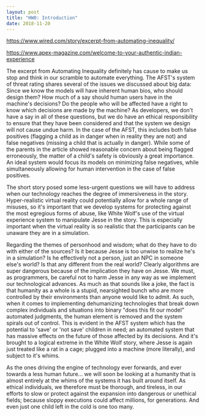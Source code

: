 ```yaml
---
layout: post
title: "HW0: Introduction"
date: 2018-11-20
---
```



https://www.wired.com/story/excerpt-from-automating-inequality/

https://www.apex-magazine.com/welcome-to-your-authentic-indian-experience

The excerpt from Automating Inequality definitely has cause to make us stop and think in our scramble to automate everything. The AFST's system of threat rating shares several of the issues we discussed about big data: Since we know the models will have inherent human bios, who should design them? How much of a say should human users have in the machine's decisions? Do the people who will be affected have a right to know which decisions are made by the machine? As developers, we don't have a say in all of these questions, but we do have an ethical responsibility to ensure that they have been considered and that the system we design will not cause undue harm. In the case of the AFST, this includes both false positives (flagging a child as in danger when in reality they are not) and false negatives (missing a child that is actually in danger). While some of the parents in the article showed reasonable concern about being flagged erroneously, the matter of a child's safety is obviously a great importance. An ideal system would focus its models on minimizing false negatives, while simultaneously allowing for human intervention in the case of false positives.

The short story posed some less-urgent questions we will have to address when our technology reaches the degree of immersiveness in the story. Hyper-realistic virtual reality could potentially allow for a whole range of misuses, so it's important that we develop systems for protecting against the most egregious forms of abuse, like White Wolf's use of the virtual experience system to manipulate Jesse in the story. This is especially important when the virtual reality is so realistic that the participants can be unaware they are in a simulation.

Regarding the themes of personhood and wisdom; what do they have to do with either of the sources? Is it because Jesse is too unwise to realize he's in a simulation? Is he effectively not a person, just an NPC in someone else's world? Is that any different from the real world? Clearly algorithms are super dangerous because of the implication they have on Jesse. We must, as programmers, be careful not to harm Jesse in any way as we implement our technological advances. As much as that sounds like a joke, the fact is that humanity as a whole is a stupid, nearsighted bunch who are more controlled by their environments than anyone would like to admit. As such, when it comes to implementing dehumanizing technologies that break down complex individuals and situations into binary "does this fit our model" automated judgments, the human element is removed and the system spirals out of control. This is evident in the AFST system which has the potential to 'save' or 'not save' children in need; an automated system that has massive effects on the future of those affected by its decisions. And it's brought to a logical extreme in the White Wolf story, where Jesse is again just treated like a rat in a cage; plugged into a machine (more literally), and subject to it's whims.

As the ones driving the engine of technology ever forwards, and ever towards a less human future... we will soon be looking at a humanity that is almost entirely at the whims of the systems it has built around itself. As ethical individuals, we therefore must be thorough, and tireless, in our efforts to slow or protect against the expansion into dangerous or unethical fields; because sloppy executions could affect millions, for generations. And even just one child left in the cold is one too many.
